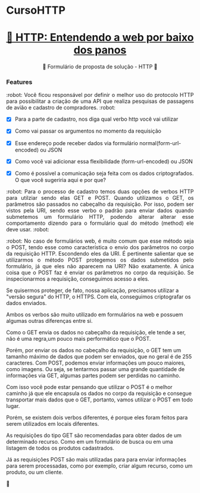 # CursoHTTP

<h1 align="center">
    <a href="https://www.alura.com.br/curso-online-http-fundamentos">🔗 HTTP: Entendendo a web por baixo dos panos </a>
</h1>
<p align="center">🚀 Formulário de proposta de solução - HTTP 🚀 </p>

### Features

 <p align="justify"> :robot: Você ficou responsável por definir o melhor uso do protocolo HTTP para possibilitar a criação de uma API que realiza pesquisas de passagens de avião e cadastro de compradores. :robot: </p>

- [x] Para a parte de cadastro, nos diga qual verbo http você vai utilizar
- [x] Como vai passar os argumentos no momento da requisição
- [x] Esse endereço pode receber dados via formulário normal(form-url-encoded) ou JSON
- [x] Como você vai adicionar essa flexibilidade (form-url-encoded) ou JSON
- [x] Como é possível a comunicação seja feita com os dados criptografados. O que você sugeriria aqui e por que?


<p align="justify"> :robot: Para o processo de cadastro temos duas opções de verbos HTTP para utilziar sendo elas GET e POST. Quando utilizamos o GET, os parâmetros são passados no cabeçalho da requisição. Por isso, podem ser vistos pela URI, sendo esse verbo o padrão para enviar dados quando submetemos um formulário HTTP, podendo alterar alterar esse comportamento dizendo para o formulário qual do método (method) ele deve usar.  :robot: </p>

<p align="justify"> :robot: No caso de formulários web, é muito comum que esse método seja o POST, tendo esse como caracteristica o envio dos parâmetros no corpo da requisição HTTP. Escondendo eles da URI. É pertinente salientar que se utilizarmos o método POST protegemos os dados submetidos pelo formulário, já que eles não aparecem na URI? Não exatamente. A única coisa que o POST faz é enviar os parâmetros no corpo da requisição. Se inspecionarmos a requisição, conseguimos acesso a eles.
  
  Se quisermos proteger, de fato, nossa aplicação, precisamos utilizar a "versão segura" do HTTP, o HTTPS. Com ela, conseguimos criptografar os dados enviados.

Ambos os verbos são muito utilizado em formulários na web e possuem algumas outras diferenças entre si.

Como o GET envia os dados no cabeçalho da requisição, ele tende a ser, não é uma regra,um pouco mais performático que o POST.

Porém, por enviar os dados no cabeçalho da requisição, o GET tem um tamanho máximo de dados que podem ser enviados, que no geral é de 255 caracteres. Com POST, podemos enviar informações um pouco maiores, como imagens. Ou seja, se tentarmos passar uma grande quantidade de informações via GET, algumas partes podem ser perdidas no caminho.

Com isso você pode estar pensando que utilizar o POST é o melhor caminho já que ele encapsula os dados no corpo da requisição e consegue transportar mais dados que o GET, portanto, vamos utilizar o POST em todo lugar.

Porém, se existem dois verbos diferentes, é porque eles foram feitos para serem utilizados em locais diferentes.

As requisições do tipo GET são recomendadas para obter dados de um determinado recurso. Como em um formulário de busca ou em uma listagem de todos os produtos cadastrados.

Já as requisições POST são mais utilizadas para para enviar informações para serem processadas, como por exemplo, criar algum recurso, como um produto, ou um cliente.
  
  :robot: </p>
